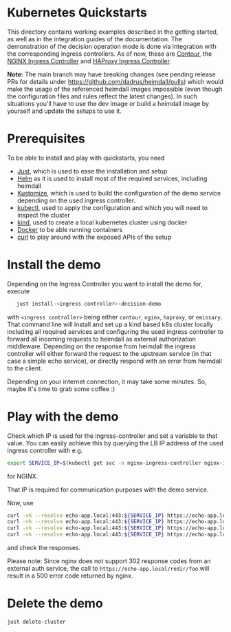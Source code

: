 # Kubernetes Quickstarts

This directory contains working examples described in the getting started, as well as in the integration guides of the documentation. The demonstration of the decision operation mode is done via integration with the corresponding ingress controllers. As of now, these are [Contour](https://projectcontour.io), the [NGINX Ingress Controller](https://docs.nginx.com/nginx-ingress-controller/) and [HAProxy Ingress Controller](https://haproxy-ingress.github.io/).

**Note:** The main branch may have breaking changes (see pending release PRs for details under https://github.com/dadrus/heimdall/pulls) which would make the usage of the referenced heimdall images impossible (even though the configuration files and rules reflect the latest changes). In such situations you'll have to use the dev image or build a heimdall image by yourself and update the setups to use it.

# Prerequisites

To be able to install and play with quickstarts, you need

* [Just](https://github.com/casey/just), which is used to ease the installation and setup
* [Helm](https://helm.sh/) as it is used to install most of the required services, including heimdall
* [Kustomize](https://kustomize.io/), which is used to build the configuration of the demo service depending on the used ingress controller.
* [kubectl](https://kubernetes.io/docs/reference/kubectl/), used to apply the configuration and which you will need to inspect the cluster
* [kind](https://kind.sigs.k8s.io/), used to create a local kubernetes cluster using docker
* [Docker](https://www.docker.com/) to be able running containers
* [curl](https://curl.se/) to play around with the exposed APIs of the setup

# Install the demo

Depending on the Ingress Controller you want to install the demo for, execute

```bash
   just install-<ingress controller>-decision-demo
   ```

with `<ingress controller>` being either `contour`, `nginx`, `haproxy`, or `emissary`. That command line will install and set up a kind based k8s cluster locally including all required services and configuring the used ingress controller to forward all incoming requests to heimdall as external authorization middleware. Depending on the response from heimdall the ingress controller will either forward the request to the upstream service (in that case a simple echo service), or directly respond with an error from heimdall to the client.

Depending on your internet connection, it may take some minutes. So, maybe it's time to grab some coffee :)

# Play with the demo

Check which IP is used for the ingress-controller and set a variable to that value. You can easily achieve this by querying the LB IP address of the used ingress controller with e.g. 

```bash
export SERVICE_IP=$(kubectl get svc -n nginx-ingress-controller nginx-ingress-controller -o jsonpath='{.status.loadBalancer.ingress[0].ip}')
```

for NGINX. 

That IP is required for communication purposes with the demo service.

Now, use

```bash
curl -vk --resolve echo-app.local:443:${SERVICE_IP} https://echo-app.local/anon/foo
curl -vk --resolve echo-app.local:443:${SERVICE_IP} https://echo-app.local/pub/foo
curl -vk --resolve echo-app.local:443:${SERVICE_IP} https://echo-app.local/redir/foo
curl -vk --resolve echo-app.local:443:${SERVICE_IP} https://echo-app.local/foo
```

and check the responses.

Please note: Since nginx does not support 302 response codes from an external auth service, the call to `https://echo-app.local/redir/foo` will result in a 500 error code returned by nginx.

# Delete the demo

```bash
just delete-cluster
```

